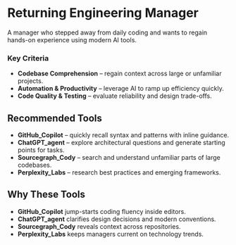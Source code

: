 # Returning Engineering Manager

A manager who stepped away from daily coding and wants to regain hands-on experience using modern AI tools.

### Key Criteria
- **Codebase Comprehension** – regain context across large or unfamiliar projects.
- **Automation & Productivity** – leverage AI to ramp up efficiency quickly.
- **Code Quality & Testing** – evaluate reliability and design trade-offs.

## Recommended Tools
- **GitHub_Copilot** – quickly recall syntax and patterns with inline guidance.
- **ChatGPT_agent** – explore architectural questions and generate starting points for tasks.
- **Sourcegraph_Cody** – search and understand unfamiliar parts of large codebases.
- **Perplexity_Labs** – research best practices and emerging frameworks.

## Why These Tools
- **GitHub_Copilot** jump-starts coding fluency inside editors.
- **ChatGPT_agent** clarifies design decisions and modern conventions.
- **Sourcegraph_Cody** reveals context across repositories.
- **Perplexity_Labs** keeps managers current on technology trends.
